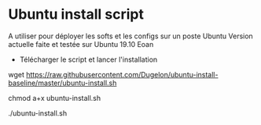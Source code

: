 # Ubuntu install script
A utiliser pour déployer les softs et les configs sur un poste Ubuntu
Version actuelle faite et testée sur Ubuntu 19.10 Eoan

* Télécharger le script et lancer l'installation

wget https://raw.githubusercontent.com/Dugelon/ubuntu-install-baseline/master/ubuntu-install.sh

chmod a+x ubuntu-install.sh

./ubuntu-install.sh

